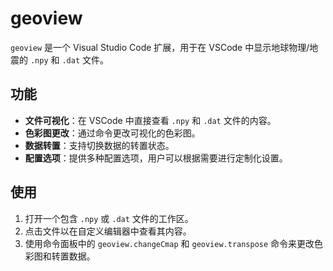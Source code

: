 # geoview

`geoview` 是一个 Visual Studio Code 扩展，用于在 VSCode 中显示地球物理/地震的 `.npy` 和 `.dat` 文件。

## 功能

- **文件可视化**：在 VSCode 中直接查看 `.npy` 和 `.dat` 文件的内容。
- **色彩图更改**：通过命令更改可视化的色彩图。
- **数据转置**：支持切换数据的转置状态。
- **配置选项**：提供多种配置选项，用户可以根据需要进行定制化设置。

## 使用

1. 打开一个包含 `.npy` 或 `.dat` 文件的工作区。
2. 点击文件以在自定义编辑器中查看其内容。
3. 使用命令面板中的 `geoview.changeCmap` 和 `geoview.transpose` 命令来更改色彩图和转置数据。
